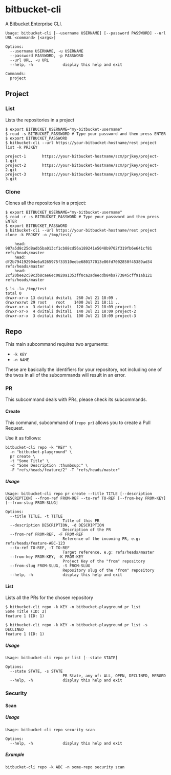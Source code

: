 # bitbucket-cli

A [Bitbucket Enterprise](https://bitbucket.org/product/enterprise) CLI.

```
Usage: bitbucket-cli [--username USERNAME] [--password PASSWORD] --url URL <command> [<args>]

Options:
  --username USERNAME, -u USERNAME
  --password PASSWORD, -p PASSWORD
  --url URL, -u URL
  --help, -h             display this help and exit

Commands:
  project
```

## Project

### List

Lists the repositories in a project

```
$ export BITBUCKET_USERNAME="my-bitbucket-username"
$ read -s BITBUCKET_PASSWORD # Type your password and then press ENTER
$ export BITBUCKET_PASSWORD
$ bitbucket-cli --url https://your-bitbucket-hostname/rest project list -k PRJKEY

project-1       https://your-bitbucket-hostname/scm/prjkey/project-1.git
project-2       https://your-bitbucket-hostname/scm/prjkey/project-2.git
project-3       https://your-bitbucket-hostname/scm/prjkey/project-3.git

```

### Clone

Clones all the repositories in a project:

```
$ export BITBUCKET_USERNAME="my-bitbucket-username"
$ read -r -s BITBUCKET_PASSWORD # Type your password and then press ENTER
$ export BITBUCKET_PASSWORD
$ bitbucket-cli --url https://your-bitbucket-hostname/rest project clone -k PRJKEY -o /tmp/test/
    
    head: 987a5d8c25d8adb5ba013cf1cb88cd56a189241e5048b9702f319fb6e641cf81 refs/heads/master
    head: df2b794192904e6a9265975f33510eebe680177013e86fd7002850f45389ad34 refs/heads/master
    head: 2cf20bee2c59c3b8cae6ec0820a1353ff0ca2adeecdb84ba773845cff91ab121 refs/heads/master

$ ls -la /tmp/test 
total 0
drwxr-xr-x 13 dvitali dvitali  260 Jul 21 18:09 .
drwxrwxrwt 29 root    root    1400 Jul 21 18:11 ..
drwxr-xr-x  3 dvitali dvitali  120 Jul 21 18:09 project-1
drwxr-xr-x  4 dvitali dvitali  140 Jul 21 18:09 project-2
drwxr-xr-x  3 dvitali dvitali  100 Jul 21 18:09 project-3
```


## Repo

This main subcommand requires two arguments:

- `-k KEY`
- `-n NAME`

These are basically the identifiers for your repository, not including one of the twos in all of the
subcommands will result in an error.

### PR

This subcommand deals with PRs, please check its subcommands.

#### Create

This command, subcommand of (`repo pr`) allows you to create a Pull Request.

Use it as follows:

```
bitbucket-cli repo -k "KEY" \
  -n "bitbucket-playground" \
  pr create \
  -t "Some Title" \
  -d "Some Description :thumbsup:" \
  -F "refs/heads/feature/2" -T "refs/heads/master"
```


##### Usage 

```
Usage: bitbucket-cli repo pr create --title TITLE [--description DESCRIPTION] --from-ref FROM-REF --to-ref TO-REF [--from-key FROM-KEY] [--from-slug FROM-SLUG]

Options:
  --title TITLE, -t TITLE
                         Title of this PR
  --description DESCRIPTION, -d DESCRIPTION
                         Description of the PR
  --from-ref FROM-REF, -F FROM-REF
                         Reference of the incoming PR, e.g: refs/heads/feature-ABC-123
  --to-ref TO-REF, -T TO-REF
                         Target reference, e.g: refs/heads/master
  --from-key FROM-KEY, -K FROM-KEY
                         Project Key of the "from" repository
  --from-slug FROM-SLUG, -S FROM-SLUG
                         Repository slug of the "from" repository
  --help, -h             display this help and exit
```

#### List

Lists all the PRs for the chosen repository

```
$ bitbucket-cli repo -k KEY -n bitbucket-playground pr list
Some Title (ID: 2)
feature 1 (ID: 1)
```

```
$ bitbucket-cli repo -k KEY -n bitbucket-playground pr list -s DECLINED
feature 1 (ID: 1)
```

##### Usage

```plain
Usage: bitbucket-cli repo pr list [--state STATE]

Options:
  --state STATE, -s STATE
                         PR State, any of: ALL, OPEN, DECLINED, MERGED
  --help, -h             display this help and exit
```

### Security

#### Scan

##### Usage

```plain
Usage: bitbucket-cli repo security scan

Options:
  --help, -h             display this help and exit
```

##### Example

```plain
bitbucket-cli repo -k ABC -n some-repo security scan
```